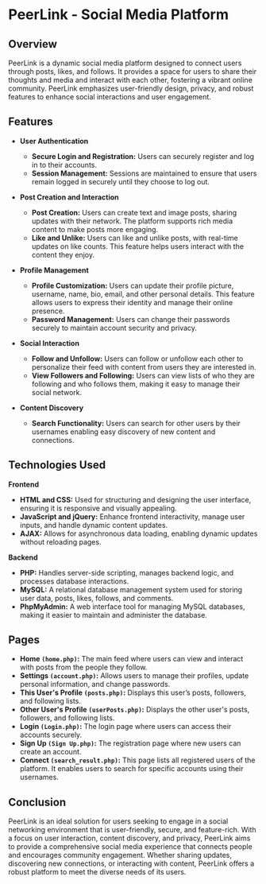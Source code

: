 # PeerLink - Social Media Platform

## Overview

PeerLink is a dynamic social media platform designed to connect users through posts, likes, and follows. It provides a space for users to share their thoughts and media and interact with each other, fostering a vibrant online community. PeerLink emphasizes user-friendly design, privacy, and robust features to enhance social interactions and user engagement.

## Features

- **User Authentication**
  - **Secure Login and Registration:** Users can securely register and log in to their accounts.
  - **Session Management:** Sessions are maintained to ensure that users remain logged in securely until they choose to log out.

- **Post Creation and Interaction**
  - **Post Creation:** Users can create text and image posts, sharing updates with their network. The platform supports rich media content to make posts more engaging.
  - **Like and Unlike:** Users can like and unlike posts, with real-time updates on like counts. This feature helps users interact with the content they enjoy.

- **Profile Management**
  - **Profile Customization:** Users can update their profile picture, username, name, bio, email, and other personal details. This feature allows users to express their identity and manage their online presence.
  - **Password Management:** Users can change their passwords securely to maintain account security and privacy.

- **Social Interaction**
  - **Follow and Unfollow:** Users can follow or unfollow each other to personalize their feed with content from users they are interested in.
  - **View Followers and Following:** Users can view lists of who they are following and who follows them, making it easy to manage their social network.

- **Content Discovery**
  - **Search Functionality:** Users can search for other users by their usernames enabling easy discovery of new content and connections.

## Technologies Used

**Frontend**
- **HTML and CSS:** Used for structuring and designing the user interface, ensuring it is responsive and visually appealing.
- **JavaScript and jQuery:** Enhance frontend interactivity, manage user inputs, and handle dynamic content updates.
- **AJAX:** Allows for asynchronous data loading, enabling dynamic updates without reloading pages.

**Backend**
- **PHP:** Handles server-side scripting, manages backend logic, and processes database interactions.
- **MySQL:** A relational database management system used for storing user data, posts, likes, follows, and comments.
- **PhpMyAdmin:** A web interface tool for managing MySQL databases, making it easier to maintain and administer the database.

## Pages

- **Home `(home.php)`:** The main feed where users can view and interact with posts from the people they follow.
- **Settings `(account.php)`:** Allows users to manage their profiles, update personal information, and change passwords.
- **This User's Profile `(posts.php)`:** Displays this user’s posts, followers, and following lists.
- **Other User's Profile `(userPosts.php)`:** Displays the other user's posts, followers, and following lists.
- **Login `(Login.php)`:** The login page where users can access their accounts securely.
- **Sign Up `(Sign Up.php)`:** The registration page where new users can create an account.
- **Connect `(search_result.php)`:** This page lists all registered users of the platform. It enables users to search for specific accounts using their usernames.

## Conclusion

PeerLink is an ideal solution for users seeking to engage in a social networking environment that is user-friendly, secure, and feature-rich. With a focus on user interaction, content discovery, and privacy, PeerLink aims to provide a comprehensive social media experience that connects people and encourages community engagement. Whether sharing updates, discovering new connections, or interacting with content, PeerLink offers a robust platform to meet the diverse needs of its users.
